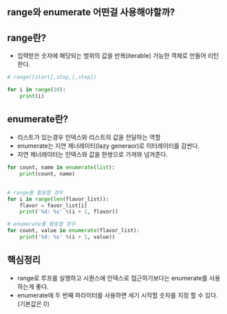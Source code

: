 

## range와 enumerate 어떤걸 사용해야할까?

## range란?

* 입력받은 숫자에 해당되는 범위의 값을 반복(iterable) 가능한 객체로 만들어 리턴한다.  
```python
# range([start],stop,[,step])

for i in range(10):
    print(i)
```

## enumerate란?
* 리스트가 있는경우 인덱스와 리스트의 값을 전달하는 역할  
* enumerate는 지연 제너레이터(lazy generaor)로 이터레이터를 감싼다.  
* 지연 제너레이터는 인덱스와 값을 한쌍으로 가져와 넘겨준다.  
```python
for count, name in enumerate(list):
    print(count, name)
```

## 

```python
# range를 활용할 경우
for i in range(len(flavor_list)):
    flavor = favor_list[i]
    print('%d: %s' %(i + 1, flavor))

# enumerate를 활용할 경우
for count, value in enumerate(flavor_list):
    print('%d: %s' %(i + 1, value))
```

## 핵심정리
* range로 루프를 실행하고 시퀀스에 인덱스로 접근하기보다는 enumerate를 사용하는게 좋다.
* enumerate에 두 번째 파라미터를 사용하면 세기 시작할 숫자를 지정 할 수 있다.(기본값은 0)
